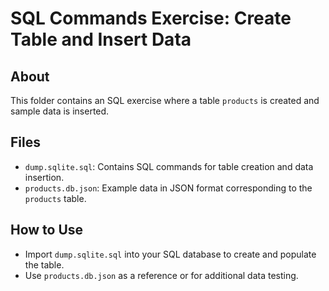 # SQL Commands Exercise: Create Table and Insert Data

## About
This folder contains an SQL exercise where a table `products` is created and sample data is inserted.

## Files
- `dump.sqlite.sql`: Contains SQL commands for table creation and data insertion.
- `products.db.json`: Example data in JSON format corresponding to the `products` table.

## How to Use
- Import `dump.sqlite.sql` into your SQL database to create and populate the table.
- Use `products.db.json` as a reference or for additional data testing.